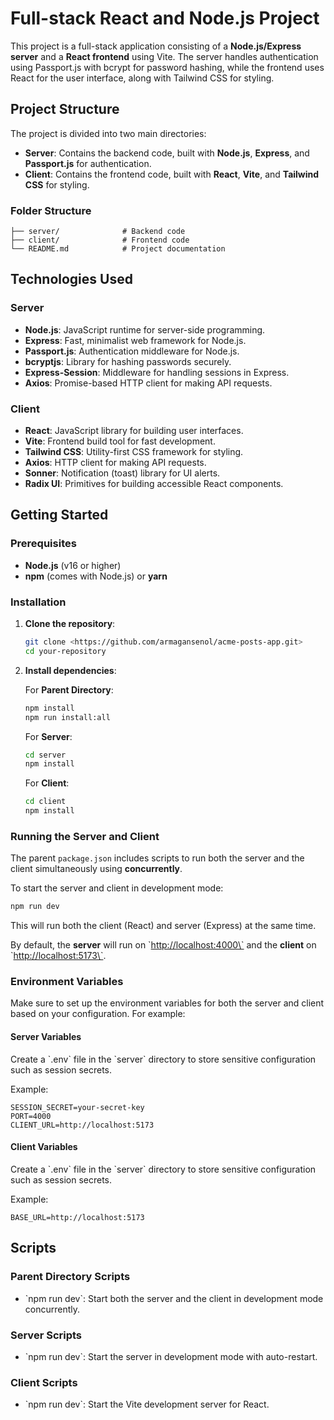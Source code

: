 
# Full-stack React and Node.js Project

This project is a full-stack application consisting of a **Node.js/Express server** and a **React frontend** using Vite. The server handles authentication using Passport.js with bcrypt for password hashing, while the frontend uses React for the user interface, along with Tailwind CSS for styling.

## Project Structure

The project is divided into two main directories:

- **Server**: Contains the backend code, built with **Node.js**, **Express**, and **Passport.js** for authentication.
- **Client**: Contains the frontend code, built with **React**, **Vite**, and **Tailwind CSS** for styling.

### Folder Structure

```text
├── server/              # Backend code
├── client/              # Frontend code
└── README.md            # Project documentation
```

## Technologies Used

### Server

- **Node.js**: JavaScript runtime for server-side programming.
- **Express**: Fast, minimalist web framework for Node.js.
- **Passport.js**: Authentication middleware for Node.js.
- **bcryptjs**: Library for hashing passwords securely.
- **Express-Session**: Middleware for handling sessions in Express.
- **Axios**: Promise-based HTTP client for making API requests.
  
### Client

- **React**: JavaScript library for building user interfaces.
- **Vite**: Frontend build tool for fast development.
- **Tailwind CSS**: Utility-first CSS framework for styling.
- **Axios**: HTTP client for making API requests.
- **Sonner**: Notification (toast) library for UI alerts.
- **Radix UI**: Primitives for building accessible React components.

## Getting Started

### Prerequisites

- **Node.js** (v16 or higher)
- **npm** (comes with Node.js) or **yarn**

### Installation

1. **Clone the repository**:

   ```bash
   git clone <https://github.com/armagansenol/acme-posts-app.git>
   cd your-repository
   ```

2. **Install dependencies**:

   For **Parent Directory**:

   ```bash
   npm install
   npm run install:all

   ```

   For **Server**:

   ```bash
   cd server
   npm install
   ```

   For **Client**:

   ```bash
   cd client
   npm install
   ```

### Running the Server and Client

The parent `package.json` includes scripts to run both the server and the client simultaneously using **concurrently**.

To start the server and client in development mode:

   ```bash
   npm run dev
   ```

   This will run both the client (React) and server (Express) at the same time.

By default, the **server** will run on \`<http://localhost:4000\`> and the **client** on \`<http://localhost:5173\`>.

### Environment Variables

Make sure to set up the environment variables for both the server and client based on your configuration. For example:

#### Server Variables

Create a \`.env\` file in the \`server\` directory to store sensitive configuration such as session secrets.

Example:

```text
SESSION_SECRET=your-secret-key
PORT=4000
CLIENT_URL=http://localhost:5173
```

#### Client Variables

Create a \`.env\` file in the \`server\` directory to store sensitive configuration such as session secrets.

Example:

```text
BASE_URL=http://localhost:5173
```

## Scripts

### Parent Directory Scripts

- \`npm run dev\`: Start both the server and the client in development mode concurrently.

### Server Scripts

- \`npm run dev\`: Start the server in development mode with auto-restart.

### Client Scripts

- \`npm run dev\`: Start the Vite development server for React.
